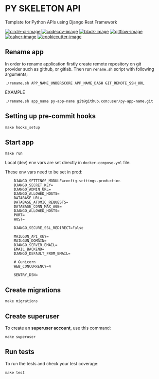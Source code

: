 # PY SKELETON API

Template for Python APIs using Django Rest Framework

[![circle-ci-image]][circle-ci]
[![codecov-image]][codecov]
[![black-image]][black]
[![gitflow-image]][gitflow]
[![calver-image]][calver]
[![cookiecutter-image]][cookiecutter]

## Rename app

In order to rename application firstly create remote repository on git provider such as github, or gitlab. Then run `rename.sh` script with following arguments;

    ./rename.sh APP_NAME_UNDERSCORE APP_NAME_DASH GIT_REMOTE_SSH_URL
EXAMPLE

    ./rename.sh app_name py-app-name git@github.com:user/py-app-name.git

## Setting up pre-commit hooks

    make hooks_setup

## Start app

    make run

Local (dev) env vars are set directly in `docker-compose.yml` file.

These env vars need to be set in prod:
```
    DJANGO_SETTINGS_MODULE=config.settings.production
    DJANGO_SECRET_KEY=
    DJANGO_ADMIN_URL=
    DJANGO_ALLOWED_HOSTS=
    DATABASE_URL=
    DATABASE_ATOMIC_REQUESTS=
    DATABASE_CONN_MAX_AGE=
    DJANGO_ALLOWED_HOSTS=
    PORT=
    HOST=

    DJANGO_SECURE_SSL_REDIRECT=False

    MAILGUN_API_KEY=
    MAILGUN_DOMAIN=
    DJANGO_SERVER_EMAIL=
    EMAIL_BACKEND=
    DJANGO_DEFAULT_FROM_EMAIL=

    # Gunicorn
    WEB_CONCURRENCY=4

    SENTRY_DSN=
```

## Create migrations

    make migrations

## Create superuser

To create an **superuser account**, use this command:

    make superuser

## Run tests

To run the tests and check your test coverage:

    make test 

[circle-ci-image]: https://circleci.com/gh/monterail/test-aws.svg?style=svg&circle-token=e43c768219e840ed326efa37a711ae7d522a276e
[circle-ci]: https://circleci.com/gh/monterail/test-aws/tree/master

[codecov-image]: https://codecov.io/gh/monterail/test-aws/branch/master/graph/badge.svg?token=LIYZPH7H8p
[codecov]: https://codecov.io/gh/monterail/test-aws

[black-image]: https://img.shields.io/badge/code%20style-black-000000.svg
[black]: https://github.com/psf/black

[gitflow-image]: https://img.shields.io/badge/Branching%20strategy-gitflow-5FBB1C.svg
[gitflow]: https://www.atlassian.com/git/tutorials/comparing-workflows/gitflow-workflow

[calver-image]: https://img.shields.io/badge/Versioning%20strategy-CalVer-5FBB1C.svg
[calver]: https://calver.org

[cookiecutter-image]: https://img.shields.io/badge/built%20with-Cookiecutter%20Django-ff69b4.svg
[cookiecutter]: https://github.com/monterail/test-aws
